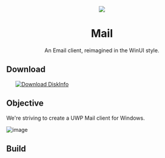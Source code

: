 <p align="center">
    <img src="https://github.com/MicaApps/Photo/assets/6630660/cd55ed20-f684-4ac3-a643-e6097b106ef1" alter="Mail Icon" align="center"/>
    <h1 align="center">Mail</h1>
    <p align="center">An Email client, reimagined in the WinUI style.</p>
</p>


## Download

<a style="margin-left:24px" href="https://www.microsoft.com/store/productId/9NVMM1QDW3QB">
    <picture>
        <source media="(prefers-color-scheme: dark)" srcset="https://get.microsoft.com/images/en-us%20light.svg" />
        <source media="(prefers-color-scheme: light)" srcset="https://get.microsoft.com/images/en-us%20dark.svg" />
        <img style="vertical-align:middle" src="https://get.microsoft.com/images/en-us%20dark.svg" alt="Download DiskInfo" />
    </picture>
</a>


## Objective

We're striving to create a UWP Mail client for Windows.

![image](https://github.com/MicaApps/Photo/assets/6630660/d2305480-fdf5-4755-91e2-a4c24ab978b6)


## Build
